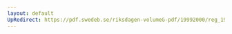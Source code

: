 ```yaml
---
layout: default
UpRedirect: https://pdf.swedeb.se/riksdagen-volumeG-pdf/19992000/reg_19992000/reg_19992000_0092.pdf
---
```

